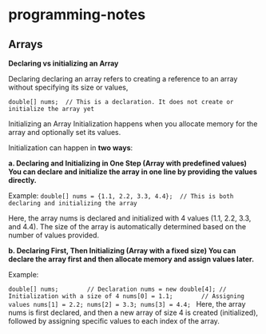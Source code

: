 # programming-notes
## Arrays 

**Declaring vs initializing an Array**

Declaring 
declaring an array refers to creating a reference to an array without specifying its size or values,

`double[] nums;  // This is a declaration. It does not create or initialize the array yet`

Initializing an Array
Initialization happens when you allocate memory for the array and optionally set its values.

Initialization can happen in **two ways**:

**a. Declaring and Initializing in One Step (Array with predefined values)
You can declare and initialize the array in one line by providing the values directly.**

Example:
`double[] nums = {1.1, 2.2, 3.3, 4.4};  // This is both declaring and initializing the array`

Here, the array nums is declared and initialized with 4 values (1.1, 2.2, 3.3, and 4.4). The size of the array is automatically determined based on the number of values provided.

**b. Declaring First, Then Initializing (Array with a fixed size)
You can declare the array first and then allocate memory and assign values later.**

Example:

`double[] nums;        // Declaration
nums = new double[4]; // Initialization with a size of 4
nums[0] = 1.1;        // Assigning values
nums[1] = 2.2;
nums[2] = 3.3;
nums[3] = 4.4;
`
Here, the array nums is first declared, and then a new array of size 4 is created (initialized), followed by assigning specific values to each index of the array.

